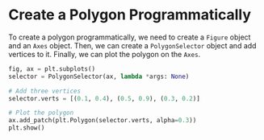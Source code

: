 # Create a Polygon Programmatically

To create a polygon programmatically, we need to create a `Figure` object and an `Axes` object. Then, we can create a `PolygonSelector` object and add vertices to it. Finally, we can plot the polygon on the `Axes`.

```python
fig, ax = plt.subplots()
selector = PolygonSelector(ax, lambda *args: None)

# Add three vertices
selector.verts = [(0.1, 0.4), (0.5, 0.9), (0.3, 0.2)]

# Plot the polygon
ax.add_patch(plt.Polygon(selector.verts, alpha=0.3))
plt.show()
```
